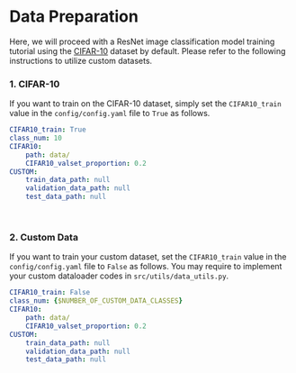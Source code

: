 # Data Preparation
Here, we will proceed with a ResNet image classification model training tutorial using the [CIFAR-10](https://www.cs.toronto.edu/~kriz/cifar.html) dataset by default.
Please refer to the following instructions to utilize custom datasets.


### 1. CIFAR-10
If you want to train on the CIFAR-10 dataset, simply set the `CIFAR10_train` value in the `config/config.yaml` file to `True` as follows.
```yaml
CIFAR10_train: True       
class_num: 10
CIFAR10:
    path: data/
    CIFAR10_valset_proportion: 0.2 
CUSTOM:
    train_data_path: null
    validation_data_path: null
    test_data_path: null
```
<br>

### 2. Custom Data
If you want to train your custom dataset, set the `CIFAR10_train` value in the `config/config.yaml` file to `False` as follows.
You may require to implement your custom dataloader codes in `src/utils/data_utils.py`.
```yaml
CIFAR10_train: False    
class_num: {$NUMBER_OF_CUSTOM_DATA_CLASSES}           
CIFAR10:
    path: data/
    CIFAR10_valset_proportion: 0.2 
CUSTOM:
    train_data_path: null
    validation_data_path: null
    test_data_path: null
```

